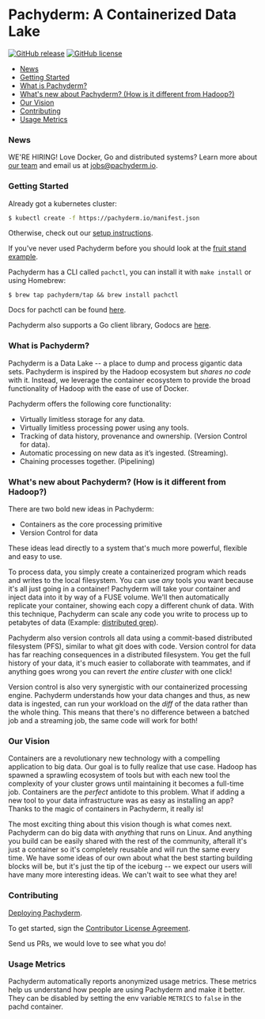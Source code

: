 # Pachyderm: A Containerized Data Lake
[![GitHub release](https://img.shields.io/github/release/pachyderm/pachyderm.svg?style=flat-square)](https://github.com/pachyderm/pachyderm/releases)
[![GitHub license](https://img.shields.io/github/license/pachyderm/pachyderm.svg?style=flat-square)](https://github.com/pachyderm/pachyderm/blob/master/LICENSE)

* [News](#news)
* [Getting Started](#getting-started)
* [What is Pachyderm?](#what-is-pachyderm)
* [What's new about Pachyderm? (How is it different from Hadoop?)](#-new-about-pachyderm-how-is-it-different-from-hadoop)
* [Our Vision](#our-vision)
* [Contributing](#contributing)
* [Usage Metrics](#usage-metrics)

### News

WE'RE HIRING! Love Docker, Go and distributed systems? Learn more about [our team](http://www.pachyderm.io/jobs.html) and email us at jobs@pachyderm.io.

### Getting Started

Already got a kubernetes cluster:

```sh
$ kubectl create -f https://pachyderm.io/manifest.json
```

Otherwise, check out our [setup instructions](SETUP.md).

If you've never used Pachyderm before you should look at the [fruit stand example](https://github.com/pachyderm/pachyderm/tree/master/examples/fruit_stand).

Pachyderm has a CLI called `pachctl`, you can install it with `make install` or using Homebrew:

```
$ brew tap pachyderm/tap && brew install pachctl
```

Docs for pachctl can be found [here](https://github.com/pachyderm/pachyderm/blob/master/doc/pachctl/pachctl.md).

Pachyderm also supports a Go client library, Godocs are [here](https://godoc.org/github.com/pachyderm/pachyderm/src/client).

### What is Pachyderm?

Pachyderm is a Data Lake -- a place to dump and process gigantic data sets.
Pachyderm is inspired by the Hadoop ecosystem but _shares no code_ with it.
Instead, we leverage the container ecosystem to provide the broad functionality
of Hadoop with the ease of use of Docker.

Pachyderm offers the following core functionality:

- Virtually limitless storage for any data.
- Virtually limitless processing power using any tools.
- Tracking of data history, provenance and ownership. (Version Control for data).
- Automatic processing on new data as it’s ingested. (Streaming).
- Chaining processes together. (Pipelining)

### What's new about Pachyderm? (How is it different from Hadoop?)

There are two bold new ideas in Pachyderm:

- Containers as the core processing primitive
- Version Control for data

These ideas lead directly to a system that's much more powerful, flexible and easy to use. 

To process data, you simply create a containerized program which reads and writes to the local filesystem. You can use _any_ tools you want because it's all just going in a container! Pachyderm will take your container and inject data into it by way of a FUSE volume. We'll then automatically replicate your container, showing each copy a different chunk of data. With this technique, Pachyderm can scale any code you write to process up to petabytes of data (Example: [distributed grep](https://github.com/pachyderm/pachyderm/tree/master/examples/fruit_stand)).

Pachyderm also version controls all data using a commit-based distributed
filesystem (PFS), similar to what git does with code. Version control for data
has far reaching consequences in a distributed filesystem. You get the full
history of your data, it's much easier to collaborate with teammates, and if
anything goes wrong you can revert _the entire cluster_ with one click!

Version control is also very synergistic with our containerized processing
engine. Pachyderm understands how your data changes and thus, as new data
is ingested, can run your workload on the _diff_ of the data rather than the
whole thing. This means that there's no difference between a batched job and
a streaming job, the same code will work for both!

### Our Vision

Containers are a revolutionary new technology with a compelling application to
big data. Our goal is to fully realize that use case. Hadoop has spawned a
sprawling ecosystem of tools but with each new tool the complexity of your
cluster grows until maintaining it becomes a full-time job. Containers are the
_perfect_ antidote to this problem. What if adding a new tool to your data
infrastructure was as easy as installing an app? Thanks to the magic of
containers in Pachyderm, it really is!

The most exciting thing about this vision though is what comes next. Pachyderm
can do big data with _anything_ that runs on Linux. And anything you build can be
easily shared with the rest of the community, afterall it's just a
container so it's completely reusable and will run the same every time. We have some ideas of our own about what the best starting building blocks will be, but it's just the
tip of the iceburg -- we expect our users will have many more interesting ideas.
We can't wait to see what they are!

### Contributing

[Deploying Pachyderm](https://github.com/pachyderm/pachyderm/tree/master/examples/fruit_stand).

To get started, sign the [Contributor License Agreement](https://pachyderm.wufoo.com/forms/pachyderm-contributor-license-agreement).

Send us PRs, we would love to see what you do!

### Usage Metrics

Pachyderm automatically reports anonymized usage metrics. These metrics help us
understand how people are using Pachyderm and make it better.  They can be
disabled by setting the env variable `METRICS` to `false` in the pachd
container.
